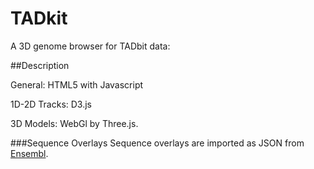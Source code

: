 TADkit
======
A 3D genome browser for TADbit data:

##Description

General: HTML5 with Javascript

1D-2D Tracks: D3.js

3D Models: WebGl by Three.js.

###Sequence Overlays
Sequence overlays are imported as JSON from [Ensembl](http://ensembl.org).
